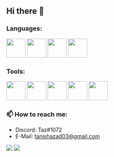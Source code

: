 ## Hi there 👋

### Languages: 
<img src='https://cdn.jsdelivr.net/gh/devicons/devicon/icons/java/java-original-wordmark.svg' height=50px> <img src='https://cdn.jsdelivr.net/gh/devicons/devicon/icons/bash/bash-original.svg' height=50px> <img src='https://cdn.jsdelivr.net/gh/devicons/devicon/icons/html5/html5-original-wordmark.svg' height=50px> <img src='https://cdn.jsdelivr.net/gh/devicons/devicon/icons/css3/css3-original-wordmark.svg' height=50px>

### Tools:
<img src='https://cdn.jsdelivr.net/gh/devicons/devicon/icons/linux/linux-original.svg' height=50px> <img src='https://cdn.jsdelivr.net/gh/devicons/devicon/icons/ubuntu/ubuntu-plain-wordmark.svg' height=50px> <img src='https://cdn.jsdelivr.net/gh/devicons/devicon/icons/git/git-original-wordmark.svg' height=50px> <img src='https://cdn.jsdelivr.net/gh/devicons/devicon/icons/github/github-original-wordmark.svg' height=50px>  <img src='https://cdn.jsdelivr.net/gh/devicons/devicon/icons/jetbrains/jetbrains-original.svg' height=50px>

### 📫 How to reach me:
- Discord: Taz#1072
- E-Mail: tanishazad03@gmail.com

![](https://github-readme-stats.vercel.app/api?username=Taz03&count_private=true&show_icons=true&theme=onedark)
![](https://github-readme-stats.vercel.app/api/top-langs/?username=Taz03&layout=compact&card_width=445&theme=onedark)
